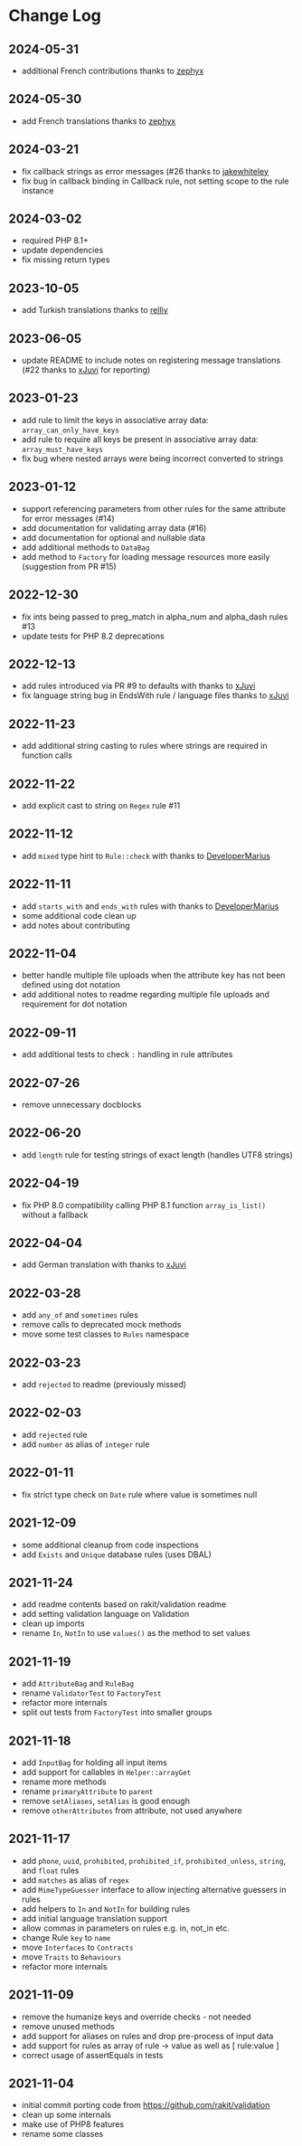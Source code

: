 Change Log
==========

2024-05-31
----------

 * additional French contributions thanks to [zephyx](https://github.com/zephyx)

2024-05-30
----------

 * add French translations thanks to [zephyx](https://github.com/zephyx)

2024-03-21
----------

 * fix callback strings as error messages (#26 thanks to [jakewhiteley](https://github.com/jakewhiteley)
 * fix bug in callback binding in Callback rule, not setting scope to the rule instance

2024-03-02
----------

 * required PHP 8.1+
 * update dependencies
 * fix missing return types

2023-10-05
----------

 * add Turkish translations thanks to [relliv](https://github.com/relliv)

2023-06-05
----------

 * update README to include notes on registering message translations (#22 thanks to [xJuvi](https://github.com/xJuvi) for reporting)

2023-01-23
----------

 * add rule to limit the keys in associative array data: `array_can_only_have_keys`
 * add rule to require all keys be present in associative array data: `array_must_have_keys`
 * fix bug where nested arrays were being incorrect converted to strings

2023-01-12
----------

 * support referencing parameters from other rules for the same attribute for error messages (#14)
 * add documentation for validating array data (#16)
 * add documentation for optional and nullable data
 * add additional methods to `DataBag`
 * add method to `Factory` for loading message resources more easily (suggestion from PR #15)

2022-12-30
----------

 * fix ints being passed to preg_match in alpha_num and alpha_dash rules #13
 * update tests for PHP 8.2 deprecations

2022-12-13
----------

 * add rules introduced via PR #9 to defaults with thanks to [xJuvi](https://github.com/xJuvi)
 * fix language string bug in EndsWith rule / language files thanks to [xJuvi](https://github.com/xJuvi)

2022-11-23
----------

 * add additional string casting to rules where strings are required in function calls

2022-11-22
----------

 * add explicit cast to string on `Regex` rule #11

2022-11-12
----------

 * add `mixed` type hint to `Rule::check` with thanks to [DeveloperMarius](https://github.com/DeveloperMarius)

2022-11-11
----------

 * add `starts_with` and `ends_with` rules with thanks to [DeveloperMarius](https://github.com/DeveloperMarius)
 * some additional code clean up
 * add notes about contributing

2022-11-04
----------

 * better handle multiple file uploads when the attribute key has not been defined using dot notation
 * add additional notes to readme regarding multiple file uploads and requirement for dot notation

2022-09-11
----------

 * add additional tests to check `:` handling in rule attributes

2022-07-26
----------

 * remove unnecessary docblocks

2022-06-20
----------

 * add `length` rule for testing strings of exact length (handles UTF8 strings)

2022-04-19
----------

 * fix PHP 8.0 compatibility calling PHP 8.1 function `array_is_list()` without a fallback

2022-04-04
----------

 * add German translation with thanks to [xJuvi](https://github.com/xJuvi)

2022-03-28
----------

 * add `any_of` and `sometimes` rules
 * remove calls to deprecated mock methods
 * move some test classes to `Rules` namespace

2022-03-23
----------

 * add `rejected` to readme (previously missed)

2022-02-03
----------

 * add `rejected` rule
 * add `number` as alias of `integer` rule

2022-01-11
----------

 * fix strict type check on `Date` rule where value is sometimes null

2021-12-09
----------

 * some additional cleanup from code inspections
 * add `Exists` and `Unique` database rules (uses DBAL)

2021-11-24
----------

 * add readme contents based on rakit/validation readme
 * add setting validation language on Validation
 * clean up imports
 * rename `In`, `NotIn` to use `values()` as the method to set values

2021-11-19
----------

 * add `AttributeBag` and `RuleBag`
 * rename `ValidatorTest` to `FactoryTest`
 * refactor more internals
 * split out tests from `FactoryTest` into smaller groups

2021-11-18
----------

 * add `InputBag` for holding all input items
 * add support for callables in `Helper::arrayGet`
 * rename more methods
 * rename `primaryAttribute` to `parent`
 * remove `setAliases`, `setAlias` is good enough
 * remove `otherAttributes` from attribute, not used anywhere

2021-11-17
----------

 * add `phone`, `uuid`, `prohibited`, `prohibited_if`, `prohibited_unless`, `string`, and `float` rules
 * add `matches` as alias of `regex`
 * add `MimeTypeGuesser` interface to allow injecting alternative guessers in rules
 * add helpers to `In` and `NotIn` for building rules
 * add initial language translation support
 * allow commas in parameters on rules e.g. in, not_in etc.
 * change Rule `key` to `name`
 * move `Interfaces` to `Contracts`
 * move `Traits` to `Behaviours`
 * refactor more internals

2021-11-09
----------

 * remove the humanize keys and override checks - not needed
 * remove unused methods
 * add support for aliases on rules and drop pre-process of input data
 * add support for rules as array of rule -> value as well as [ rule:value ]
 * correct usage of assertEquals in tests

2021-11-04
----------

 * initial commit porting code from https://github.com/rakit/validation
 * clean up some internals
 * make use of PHP8 features
 * rename some classes
